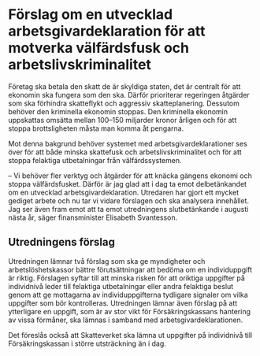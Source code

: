 # Förslag om en utvecklad arbetsgivardeklaration för att motverka välfärdsfusk och arbetslivskriminalitet

Företag ska betala den skatt de är skyldiga staten, det är centralt för att ekonomin ska fungera som den ska. Därför prioriterar regeringen åtgärder som ska förhindra skatteflykt och aggressiv skatteplanering. Dessutom behöver den kriminella ekonomin stoppas. Den kriminella ekonomin uppskattas omsätta mellan 100–150 miljarder kronor årligen och för att stoppa brottsligheten måsta man komma åt pengarna.

Mot denna bakgrund behöver systemet med arbetsgivardeklarationer ses över för att både minska skattefusk och arbetslivskriminalitet och för att stoppa felaktiga utbetalningar från välfärdssystemen.

– Vi behöver fler verktyg och åtgärder för att knäcka gängens ekonomi och stoppa välfärdsfusket. Därför är jag glad att i dag ta emot delbetänkandet om en utvecklad arbetsgivardeklaration. Utredaren har gjort ett mycket gediget arbete och nu tar vi vidare förslagen och ska analysera innehållet. Jag ser även fram emot att ta emot utredningens slutbetänkande i augusti nästa år, säger finansminister Elisabeth Svantesson.

## Utredningens förslag

Utredningen lämnar två förslag som ska ge myndigheter och arbetslöshetskassor bättre förutsättningar att bedöma om en individuppgift är riktig. Förslagen syftar till att minska risken för att oriktiga uppgifter på individnivå leder till felaktiga utbetalningar eller andra felaktiga beslut genom att ge mottagarna av individuppgifterna tydligare signaler om vilka uppgifter som bör kontrolleras. Utredningen lämnar även förslag på att ytterligare en uppgift, som är av stor vikt för Försäkringskassans hantering av vissa förmåner, ska lämnas i samband med arbetsgivardeklarationen.

Det föreslås också att Skatteverket ska lämna ut uppgifter på individnivå till Försäkringskassan i större utsträckning än i dag.
